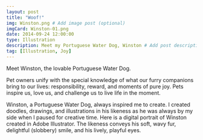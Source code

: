 ```yaml
---
layout: post
title: "Woof!"
img: Winston.png # Add image post (optional)
imgCard: Winston-01.png 
date: 2014-09-24 12:00:00 
type: Illustration
description: Meet my Portuguese Water Dog, Winston # Add post description (optional)
tag: [Illustration, Joy]
---
```

Meet Winston, the lovable Portuguese Water Dog. 

Pet owners unify with the special knowledge of what our furry companions bring to our lives: responsibility, reward, and moments of pure joy.  Pets inspire us, love us, and challenge us to live life in the moment.

Winston, a Portuguese Water Dog, always inspired me to create. I created doodles, drawings, and illustrations in his likeness as he was always by my side when I paused for creative time. Here is a digital portrait of Winston created in Adobe Illustrator. The likeness conveys his soft, wavy fur, delightful (slobbery) smile, and his lively, playful eyes.